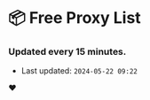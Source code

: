 # :package: Free Proxy List
### Updated every 15 minutes.

- Last updated: `2024-05-22 09:22`

:heart:
